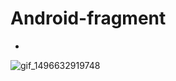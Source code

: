# Android-fragment
- 
![gif_1496632919748](https://cloud.githubusercontent.com/assets/28993827/26769737/e4ed5518-49ce-11e7-9e64-ead7947aaa3c.gif)
